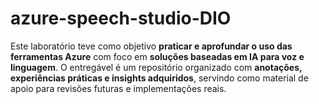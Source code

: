 # azure-speech-studio-DIO
Este laboratório teve como objetivo **praticar e aprofundar o uso das ferramentas Azure** com foco em **soluções baseadas em IA para voz e linguagem**.   O entregável é um repositório organizado com **anotações, experiências práticas e insights adquiridos**, servindo como material de apoio para revisões futuras e implementações reais.
